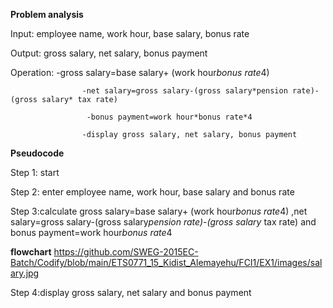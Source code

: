 **Problem analysis**

Input: employee name, work hour, base salary, bonus rate   

Output: gross salary, net salary, bonus payment

Operation: -gross salary=base salary+ (work hour*bonus rate*4)
                    
                    -net salary=gross salary-(gross salary*pension rate)-(gross salary* tax rate)
                      
                     -bonus payment=work hour*bonus rate*4
                
                    -display gross salary, net salary, bonus payment

**Pseudocode** 

Step 1: start

Step 2: enter employee name, work hour, base salary and bonus rate

Step 3:calculate gross salary=base salary+ (work hour*bonus rate*4) ,net salary=gross salary-(gross salary*pension rate)-(gross salary* tax rate) and bonus payment=work hour*bonus rate*4

**flowchart**
https://github.com/SWEG-2015EC-Batch/Codify/blob/main/ETS0771_15_Kidist_Alemayehu/FCI1/EX1/images/salary.jpg

Step 4:display gross salary, net salary and bonus payment

